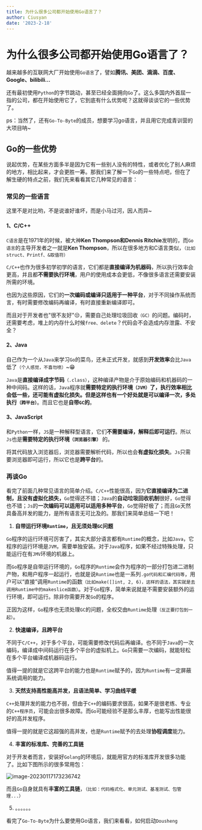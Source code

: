 ```yaml
---
title: 为什么很多公司都开始使用Go语言了？
author: Ciusyan
date: '2023-2-18'
---
```



# 为什么很多公司都开始使用Go语言了？


越来越多的互联网大厂开始使用`Go语言`了，譬如**腾讯、美团、滴滴、百度、Google、bilibili...**


还有最初使用`Python`的字节跳动，甚至已经全面拥向`Go`了。这么多国内外首屈一指的公司，都在开始使用它了，它到底有什么优势呢？这就得谈谈它的一些优势了。

ps：当然了，还有`Go-To-Byte`的成员，想要学习go语言，并且用它完成青训营的大项目呐~

## Go的一些优势

说起优势，在某些方面多半是因为它有一些别人没有的特性，或者优化了别人麻烦的地方，相比起来，才会更胜一筹。那我们来了解一下`Go`的一些特点吧，但在了解生硬的特点之前，我们先来看看其它几种常见的语言：

### 常见的一些语言

这里不是对比哟，不是说谁好谁坏，而是小马过河，因人而异~

#### 1、C/C++



`C语言`是在1971年的时候，被大神**Ken Thompson和Dennis Ritchie**发明的，而`Go语言`的主导开发者之一就是**Ken Thompson**，所以在很多地方和C语言类似，`（比如struct、Printf、&取值符）`



`C/C++`也作为很多初学初学的语言，它们都是**直接编译为机器码**，所以执行效率会更高，并且都**不需要执行环境**，用户的使用成本会更低，不像很多语言还需要安装所需的环境。



也因为这些原因，它们的**一次编码或编译只适用于一种平台**，对于不同操作系统而言，有时需要修改编码再编译，有时直接重新编译即可。



而且对于开发者也"很不友好"😒，需要自己处理垃圾回收`（GC）`的问题。编码时，还需要考虑，堆上的内存什么时候`free、delete`？代码会不会造成内存泄露、不安全？



#### 2、Java



自己作为一个从`Java`来学习`Go`的菜鸟，还未正式开发，就感到**开发效率**会比`Java`低了`（个人感觉，不喜勿喷）`~😁



`Java`是**直接编译成字节码**`（.class）`，这种编译产物是介于原始编码和机器码的一种中间码。这样的话，`Java`程序就**需要特定的执行环境`（JVM）`**了，执行效率相比会低一些，还可能有虚拟化损失。但是这样也有一个好处就是可以**编译一次，多处执行`（跨平台）`**。而且它也是**自带`GC`的**。



#### 3、JavaScript



和`Python`一样，`JS`是一种解释型语言，它们**不需要编译，解释后即可运行**。所以`Js`也是**需要特定的执行环境`（浏览器引擎）`** 的。



将其代码放入浏览器后，浏览器需要解析代码，所以也会**有虚拟化损失**。`Js`只需要浏览器即可运行，所以它也是**跨平台**的。



### 再谈Go


看完了前面几种常见语言的简单介绍。`C/C++`性能很高，因为**它直接编译为二进制，且没有虚拟化损失，**`Go`觉得还不错；`Java`的**自动垃圾回收机制**很好，`Go`觉得也不错；`Js`的**一次编码可以适用可以适用多种平台**，`Go`觉得好极了；而且`Go`天然具备高并发的能力，是所有语言无可比及的。那我们来简单总结一下吧！



1. **自带运行环境`Runtime`，且无须处理`GC`问题**

`Go`程序的运行环境可厉害了，其实大部分语言都有`Runtime`的概念，比如`Java`，它程序的运行环境是`JVM`，需要单独安装。对于`Java`程序，如果不经过特殊处理，只能运行在有`JMV`环境的机器上。

而`Go`程序是自带运行环境的，`Go`程序的`Runtime`会作为程序的一部分打包进二进制产物，和用户程序一起运行，也就是说`Runtime`也是一系列`.go代码和汇编代码等`，用户可以“直接”调用`Runtime`的函数`（比如make([]int, 2, 6)，这样的语法，其实就是去调用Runtime中的makeslice函数）`。对于`Go`程序，简单来说就是不需要安装额外的运行环境，即可运行。除非你需要开发`Go`的程序。

正因为这样，`Go`程序也无须处理`GC`的问题，全权交由`Runtime`处理`（反正要打包到一起）`。


2. **快速编译，且跨平台**

不同于`C/C++`，对于多个平台，可能需要修改代码后再编译。也不同于`Java`的一次编码，编译成中间码运行在多个平台的虚拟机上。`Go`只需要一次编码，就能轻松在多个平台编译成机器码运行。


值得一提的就是它这跨平台的能力也是`Runtime`赋予的，因为`Runtime`有一定屏蔽系统调用的能力。


3. **天然支持高性能高并发，且语法简单、学习曲线平缓**

`C++`处理并发的能力也不弱，但由于`C++`的编码要求很高，如果不是很老练、专业的`C++程序员`，可能会出很多故障。而`Go`可能经验不是那么丰厚，也能写出性能很好的高并发程序。



值得一提的就是它这超强的高并发，也是`Runtime`赋予的去处理**协程调度**能力。



4. **丰富的标准库、完善的工具链**

对于开发者而言，安装好`Golang`的环境后，就能用官方的标准库开发很多功能了。比如下图所示的很多常用包：


![image-20230117173236742](https://ciusyan-picgo.oss-cn-shenzhen.aliyuncs.com/images/202301171732814.png)

而且`Go`自身就具有**丰富的工具链**，`（比如：代码格式化、单元测试、基准测试、包管理...）`

5. 。。。。。。



看完了`Go-To-Byte`为什么要使用Go语言，我们来看看，如何启动`Dousheng`
